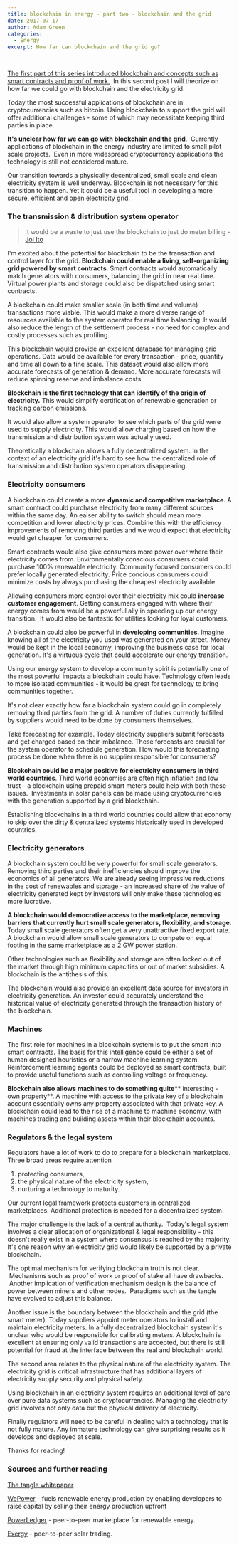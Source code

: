 ```yaml
---
title: blockchain in energy - part two - blockchain and the grid
date: 2017-07-17
author: Adam Green
categories:
  - Energy
excerpt: How far can blockchain and the grid go?

---
```


[The first part of this series introduced blockchain and concepts such as smart contracts and proof of work.](http://adgefficiency.com/blockchain-energy-part-one/)  In this second post I will theorize on how far we could go with blockchain and the electricity grid.

Today the most successful applications of blockchain are in cryptocurrencies such as bitcoin. Using blockchain to support the grid will offer additional challenges - some of which may necessitate keeping third parties in place.

**It's unclear how far we can go with blockchain and the grid**.  Currently applications of blockchain in the energy industry are limited to small pilot scale projects.  Even in more widespread cryptocurrency applications the technology is still not considered mature.

Our transition towards a physically decentralized, small scale and clean electricity system is well underway. Blockchain is not necessary for this transition to happen. Yet it could be a useful tool in developing a more secure, efficient and open electricity grid.

### The transmission & distribution system operator

> It would be a waste to just use the blockchain to just do meter billing - [Joi Ito](https://www.greentechmedia.com/articles/read/the-energy-blockchain-could-bitcoin-be-a-catalyst-for-the-distributed-grid)

I'm excited about the potential for blockchain to be the transaction and control layer for the grid. **Blockchain could enable a living, self-organizing grid powered by smart contracts**. Smart contracts would automatically match generators with consumers, balancing the grid in near real time. Virtual power plants and storage could also be dispatched using smart contracts.

A blockchain could make smaller scale (in both time and volume) transactions more viable. This would make a more diverse range of resources available to the system operator for real time balancing. It would also reduce the length of the settlement process - no need for complex and costly processes such as profiling.

This blockchain would provide an excellent database for managing grid operations. Data would be available for every transaction - price, quantity and time all down to a fine scale. This dataset would also allow more accurate forecasts of generation & demand. More accurate forecasts will reduce spinning reserve and imbalance costs.

**Blockchain is the first technology that can identify of the origin of electricity.** This would simplify certification of renewable generation or tracking carbon emissions.

It would also allow a system operator to see which parts of the grid were used to supply electricity. This would allow charging based on how the transmission and distribution system was actually used.

Theoretically a blockchain allows a fully decentralized system. In the context of an electricity grid it's hard to see how the centralized role of transmission and distribution system operators disappearing.

### Electricity consumers

A blockchain could create a more **dynamic and competitive marketplace**. A smart contract could purchase electricity from many different sources within the same day. An eaiser ability to switch should mean more competition and lower electricity prices. Combine this with the efficiency improvements of removing third parties and we would expect that electricity would get cheaper for consumers.

Smart contracts would also give consumers more power over where their electricity comes from. Environmentally conscious consumers could purchase 100% renewable electricity. Community focused consumers could prefer locally generated electricity. Price concious consumers could minimize costs by always purchasing the cheapest electricity available.

Allowing consumers more control over their electricity mix could **increase customer engagement**. Getting consumers engaged with where their energy comes from would be a powerful ally in speeding up our energy transition.  It would also be fantastic for utilities looking for loyal customers.

A blockchain could also be powerful in **developing communities**. Imagine knowing all of the electricity you used was generated on your street. Money would be kept in the local economy, improving the business case for local generation. It's a virtuous cycle that could accelerate our energy transition.

Using our energy system to develop a community spirit is potentially one of the most powerful impacts a blockchain could have. Technology often leads to more isolated communities - it would be great for technology to bring communities together.

It's not clear exactly how far a blockchain system could go in completely removing third parties from the grid. A number of duties currently fulfilled by suppliers would need to be done by consumers themselves.

Take forecasting for example. Today electricity suppliers submit forecasts and get charged based on their imbalance. These forecasts are crucial for the system operator to schedule generation. How would this forecasting process be done when there is no supplier responsible for consumers?

**Blockchain could be a major positive for electricity consumers in third world countries**. Third world economies are often high inflation and low trust - a blockchain using prepaid smart meters could help with both these issues.  Investments in solar panels can be made using cryptocurrencies with the generation supported by a grid blockchain.

Establishing blockchains in a third world countries could allow that economy to skip over the dirty & centralized systems historically used in developed countries.

### Electricity generators

A blockchain system could be very powerful for small scale generators. Removing third parties and their inefficiencies should improve the economics of all generators. We are already seeing impressive reductions in the cost of renewables and storage - an increased share of the value of electricity generated kept by investors will only make these technologies more lucrative.

**A blockchain would democratize access to the marketplace, removing barriers that currently hurt small scale generators, flexibility, and storage**. Today small scale generators often get a very unattractive fixed export rate. A blockchain would allow small scale generators to compete on equal footing in the same marketplace as a 2 GW power station.

Other technologies such as flexibility and storage are often locked out of the market through high minimum capacities or out of market subsidies. A blockchain is the antithesis of this.

The blockchain would also provide an excellent data source for investors in electricity generation. An investor could accurately understand the historical value of electricity generated through the transaction history of the blockchain.

### Machines

The first role for machines in a blockchain system is to put the smart into smart contracts. The basis for this intelligence could be either a set of human designed heuristics or a narrow machine learning system. Reinforcement learning agents could be deployed as smart contracts, built to provide useful functions such as controlling voltage or frequency.

**Blockchain also allows machines to do something quite**** interesting - own property**. A machine with access to the private key of a blockchain account essentially owns any property associated with that private key. A blockchain could lead to the rise of a machine to machine economy, with machines trading and building assets within their blockchain accounts.

### Regulators & the legal system

Regulators have a lot of work to do to prepare for a blockchain marketplace. Three broad areas require attention

1. protecting consumers,
2. the physical nature of the electricity system,
3. nurturing a technology to maturity.

Our current legal framework protects customers in centralized marketplaces. Additional protection is needed for a decentralized system.

The major challenge is the lack of a central authority.  Today's legal system involves a clear allocation of organizational & legal responsibility - this doesn't really exist in a system where consensus is reached by the majority. It's one reason why an electricity grid would likely be supported by a private blockchain.

The optimal mechanism for verifying blockchain truth is not clear.  Mechanisms such as proof of work or proof of stake all have drawbacks.  Another implication of verification mechanism design is the balance of power between miners and other nodes.  Paradigms such as the tangle have evolved to adjust this balance.

Another issue is the boundary between the blockchain and the grid (the smart meter). Today suppliers appoint meter operators to install and maintain electricity meters. In a fully decentralized blockchain system it's unclear who would be responsible for calibrating meters. A blockchain is excellent at ensuring only valid transactions are accepted, but there is still potential for fraud at the interface between the real and blockchain world.

The second area relates to the physical nature of the electricity system. The electricity grid is critical infrastructure that has additional layers of electricity supply security and physical safety.

Using blockchain in an electricity system requires an additional level of care over pure data systems such as cryptocurrencies. Managing the electricity grid involves not only data but the physical delivery of electricity.

Finally regulators will need to be careful in dealing with a technology that is not fully mature. Any immature technology can give surprising results as it develops and deployed at scale.

Thanks for reading!

### Sources and further reading

[The tangle whitepaper](https://iota.org/IOTA_Whitepaper.pdf)

[WePower](https://wepower.network/) - fuels renewable energy production by enabling developers to raise capital by selling their energy production upfront

[PowerLedger](https://powerledger.io/) - peer-to-peer marketplace for renewable energy.

[Exergy](https://exergy.energy/) - peer-to-peer solar trading.
